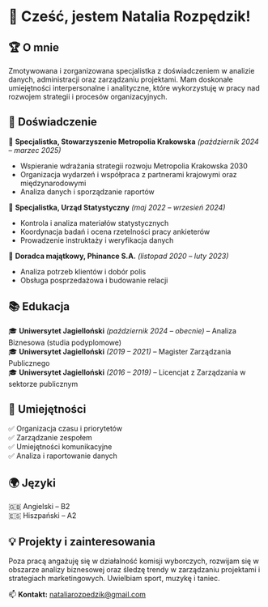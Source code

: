 # 👋 Cześć, jestem Natalia Rozpędzik!  

## 🏆 O mnie  
Zmotywowana i zorganizowana specjalistka z doświadczeniem w analizie danych, administracji oraz zarządzaniu projektami. Mam doskonałe umiejętności interpersonalne i analityczne, które wykorzystuję w pracy nad rozwojem strategii i procesów organizacyjnych.  

## 🎯 Doświadczenie  
🔹 **Specjalistka, Stowarzyszenie Metropolia Krakowska** *(październik 2024 – marzec 2025)*  
- Wspieranie wdrażania strategii rozwoju Metropolia Krakowska 2030  
- Organizacja wydarzeń i współpraca z partnerami krajowymi oraz międzynarodowymi  
- Analiza danych i sporządzanie raportów  

🔹 **Specjalistka, Urząd Statystyczny** *(maj 2022 – wrzesień 2024)*  
- Kontrola i analiza materiałów statystycznych  
- Koordynacja badań i ocena rzetelności pracy ankieterów  
- Prowadzenie instruktaży i weryfikacja danych  

🔹 **Doradca majątkowy, Phinance S.A.** *(listopad 2020 – luty 2023)*  
- Analiza potrzeb klientów i dobór polis  
- Obsługa posprzedażowa i budowanie relacji  

## 📚 Edukacja  
🎓 **Uniwersytet Jagielloński** *(październik 2024 – obecnie)* – Analiza Biznesowa (studia podyplomowe)  
🎓 **Uniwersytet Jagielloński** *(2019 – 2021)* – Magister Zarządzania Publicznego  
🎓 **Uniwersytet Jagielloński** *(2016 – 2019)* – Licencjat z Zarządzania w sektorze publicznym  

## 🔧 Umiejętności  
✅ Organizacja czasu i priorytetów  
✅ Zarządzanie zespołem  
✅ Umiejętności komunikacyjne  
✅ Analiza i raportowanie danych  

## 🌍 Języki  
🇬🇧 Angielski – B2  
🇪🇸 Hiszpański – A2  

## 💡 Projekty i zainteresowania  
Poza pracą angażuję się w działalność komisji wyborczych, rozwijam się w obszarze analizy biznesowej oraz śledzę trendy w zarządzaniu projektami i strategiach marketingowych. Uwielbiam sport, muzykę i taniec.  

📫 **Kontakt:** nataliarozpedzik@gmail.com
